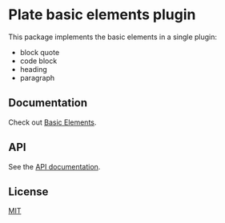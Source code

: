 # Plate basic elements plugin

This package implements the basic elements in a single plugin:
- block quote
- code block
- heading
- paragraph

## Documentation

Check out
[Basic Elements](https://platejs.org/docs/basic-elements).

## API

See the [API documentation](https://plate-api.udecode.io/globals.html). 

## License

[MIT](../../LICENSE)
